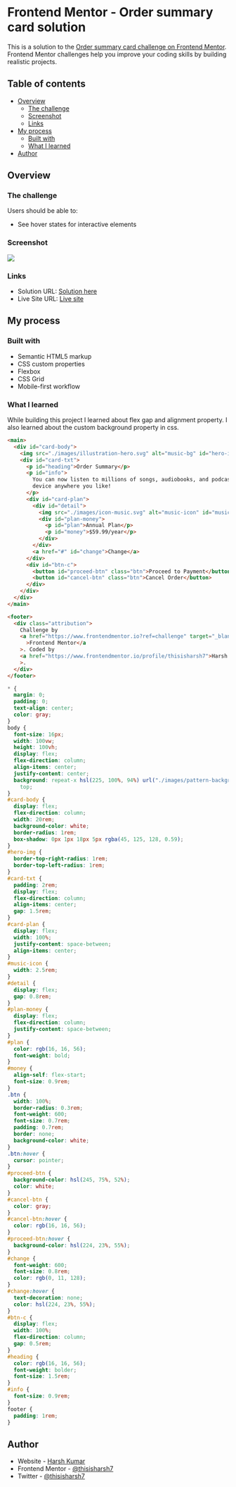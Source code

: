 # Frontend Mentor - Order summary card solution

This is a solution to the [Order summary card challenge on Frontend Mentor](https://www.frontendmentor.io/challenges/order-summary-component-QlPmajDUj). Frontend Mentor challenges help you improve your coding skills by building realistic projects.

## Table of contents

- [Overview](#overview)
  - [The challenge](#the-challenge)
  - [Screenshot](#screenshot)
  - [Links](#links)
- [My process](#my-process)
  - [Built with](#built-with)
  - [What I learned](#what-i-learned)
- [Author](#author)

## Overview

### The challenge

Users should be able to:

- See hover states for interactive elements

### Screenshot

![](./screenshot.jpg)

### Links

- Solution URL: [Solution here](https://www.frontendmentor.io/solutions/ordersummarycarddesign-hE-fP_b48R)
- Live Site URL: [Live site](https://chic-dieffenbachia-e4d655.netlify.app/)

## My process

### Built with

- Semantic HTML5 markup
- CSS custom properties
- Flexbox
- CSS Grid
- Mobile-first workflow

### What I learned

While building this project I learned about flex gap and alignment property. I also learned about the custom background property in css.

```html
<main>
  <div id="card-body">
    <img src="./images/illustration-hero.svg" alt="music-bg" id="hero-img" />
    <div id="card-txt">
      <p id="heading">Order Summary</p>
      <p id="info">
        You can now listen to millions of songs, audiobooks, and podcasts on any
        device anywhere you like!
      </p>
      <div id="card-plan">
        <div id="detail">
          <img src="./images/icon-music.svg" alt="music-icon" id="music-icon" />
          <div id="plan-money">
            <p id="plan">Annual Plan</p>
            <p id="money">$59.99/year</p>
          </div>
        </div>
        <a href="#" id="change">Change</a>
      </div>
      <div id="btn-c">
        <button id="proceed-btn" class="btn">Proceed to Payment</button>
        <button id="cancel-btn" class="btn">Cancel Order</button>
      </div>
    </div>
  </div>
</main>

<footer>
  <div class="attribution">
    Challenge by
    <a href="https://www.frontendmentor.io?ref=challenge" target="_blank"
      >Frontend Mentor</a
    >. Coded by
    <a href="https://www.frontendmentor.io/profile/thisisharsh7">Harsh Kumar</a
    >.
  </div>
</footer>
```

```css
* {
  margin: 0;
  padding: 0;
  text-align: center;
  color: gray;
}
body {
  font-size: 16px;
  width: 100vw;
  height: 100vh;
  display: flex;
  flex-direction: column;
  align-items: center;
  justify-content: center;
  background: repeat-x hsl(225, 100%, 94%) url("./images/pattern-background-desktop.svg")
    top;
}
#card-body {
  display: flex;
  flex-direction: column;
  width: 20rem;
  background-color: white;
  border-radius: 1rem;
  box-shadow: 0px 1px 18px 5px rgba(45, 125, 128, 0.59);
}
#hero-img {
  border-top-right-radius: 1rem;
  border-top-left-radius: 1rem;
}
#card-txt {
  padding: 2rem;
  display: flex;
  flex-direction: column;
  align-items: center;
  gap: 1.5rem;
}
#card-plan {
  display: flex;
  width: 100%;
  justify-content: space-between;
  align-items: center;
}
#music-icon {
  width: 2.5rem;
}
#detail {
  display: flex;
  gap: 0.8rem;
}
#plan-money {
  display: flex;
  flex-direction: column;
  justify-content: space-between;
}
#plan {
  color: rgb(16, 16, 56);
  font-weight: bold;
}
#money {
  align-self: flex-start;
  font-size: 0.9rem;
}
.btn {
  width: 100%;
  border-radius: 0.3rem;
  font-weight: 600;
  font-size: 0.7rem;
  padding: 0.7rem;
  border: none;
  background-color: white;
}
.btn:hover {
  cursor: pointer;
}
#proceed-btn {
  background-color: hsl(245, 75%, 52%);
  color: white;
}
#cancel-btn {
  color: gray;
}
#cancel-btn:hover {
  color: rgb(16, 16, 56);
}
#proceed-btn:hover {
  background-color: hsl(224, 23%, 55%);
}
#change {
  font-weight: 600;
  font-size: 0.8rem;
  color: rgb(0, 11, 128);
}
#change:hover {
  text-decoration: none;
  color: hsl(224, 23%, 55%);
}
#btn-c {
  display: flex;
  width: 100%;
  flex-direction: column;
  gap: 0.5rem;
}
#heading {
  color: rgb(16, 16, 56);
  font-weight: bolder;
  font-size: 1.5rem;
}
#info {
  font-size: 0.9rem;
}
footer {
  padding: 1rem;
}
```

## Author

- Website - [Harsh Kumar](https://github.com/thisisharsh7)
- Frontend Mentor - [@thisisharsh7](https://www.frontendmentor.io/profile/thisisharsh7)
- Twitter - [@thisisharsh7](https://www.twitter.com/thisisharsh7)
